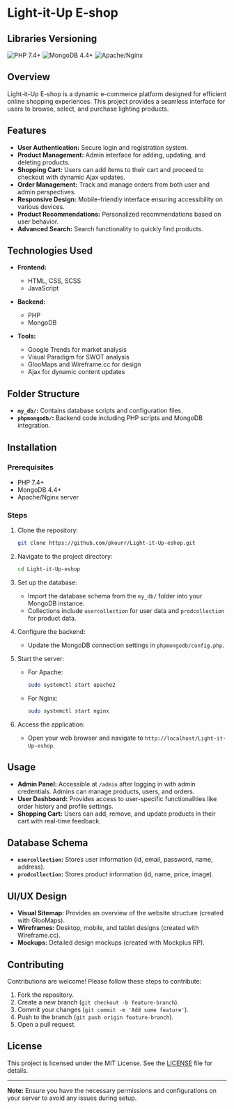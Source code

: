 # Light-it-Up E-shop

## Libraries Versioning

![PHP 7.4+](https://img.shields.io/badge/PHP-7.4%2B-blue)
![MongoDB 4.4+](https://img.shields.io/badge/MongoDB-4.4%2B-green)
![Apache/Nginx](https://img.shields.io/badge/Server-Apache%2FNginx-orange)

## Overview

Light-it-Up E-shop is a dynamic e-commerce platform designed for efficient online shopping experiences. This project provides a seamless interface for users to browse, select, and purchase lighting products.

## Features

- **User Authentication:** Secure login and registration system.
- **Product Management:** Admin interface for adding, updating, and deleting products.
- **Shopping Cart:** Users can add items to their cart and proceed to checkout with dynamic Ajax updates.
- **Order Management:** Track and manage orders from both user and admin perspectives.
- **Responsive Design:** Mobile-friendly interface ensuring accessibility on various devices.
- **Product Recommendations:** Personalized recommendations based on user behavior.
- **Advanced Search:** Search functionality to quickly find products.

## Technologies Used

- **Frontend:**
  - HTML, CSS, SCSS
  - JavaScript

- **Backend:**
  - PHP
  - MongoDB

- **Tools:**
  - Google Trends for market analysis
  - Visual Paradigm for SWOT analysis
  - GlooMaps and Wireframe.cc for design
  - Ajax for dynamic content updates

## Folder Structure

- **`my_db/`:** Contains database scripts and configuration files.
- **`phpmongodb/`:** Backend code including PHP scripts and MongoDB integration.

## Installation

### Prerequisites

- PHP 7.4+
- MongoDB 4.4+
- Apache/Nginx server

### Steps

1. Clone the repository:
   ```bash
   git clone https://github.com/pkourr/Light-it-Up-eshop.git
   ```
2. Navigate to the project directory:
   ```bash
   cd Light-it-Up-eshop
   ```
3. Set up the database:
    - Import the database schema from the `my_db/` folder into your MongoDB instance.
    - Collections include `usercollection` for user data and `prodcollection` for product data.

4. Configure the backend:
    - Update the MongoDB connection settings in `phpmongodb/config.php`.

5. Start the server:
    - For Apache:
      ```bash
      sudo systemctl start apache2
      ```
    - For Nginx:
      ```bash
      sudo systemctl start nginx
      ```

6. Access the application:
    - Open your web browser and navigate to `http://localhost/Light-it-Up-eshop`.

## Usage

- **Admin Panel:** Accessible at `/admin` after logging in with admin credentials. Admins can manage products, users, and orders.
- **User Dashboard:** Provides access to user-specific functionalities like order history and profile settings.
- **Shopping Cart:** Users can add, remove, and update products in their cart with real-time feedback.

## Database Schema

- **`usercollection`:** Stores user information (id, email, password, name, address).
- **`prodcollection`:** Stores product information (id, name, price, image).

## UI/UX Design

- **Visual Sitemap:** Provides an overview of the website structure (created with GlooMaps).
- **Wireframes:** Desktop, mobile, and tablet designs (created with Wireframe.cc).
- **Mockups:** Detailed design mockups (created with Mockplus RP).

## Contributing

Contributions are welcome! Please follow these steps to contribute:

1. Fork the repository.
2. Create a new branch (`git checkout -b feature-branch`).
3. Commit your changes (`git commit -m 'Add some feature'`).
4. Push to the branch (`git push origin feature-branch`).
5. Open a pull request.

## License

This project is licensed under the MIT License. See the [LICENSE](LICENSE) file for details.

---

**Note:** Ensure you have the necessary permissions and configurations on your server to avoid any issues during setup.
